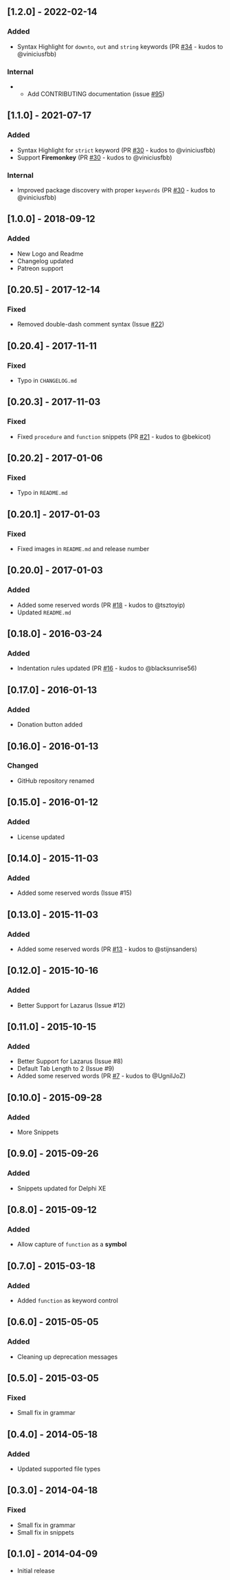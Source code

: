 ## [1.2.0] - 2022-02-14
### Added
- Syntax Highlight for `downto`, `out` and `string` keywords (PR [#34](https://github.com/alefragnani/atom-language-pascal/pull/34) - kudos to @viniciusfbb)

### Internal
- * Add CONTRIBUTING documentation (issue [#95](https://github.com/alefragnani/atom-language-pascal/issues/37))

## [1.1.0] - 2021-07-17
### Added
- Syntax Highlight for `strict` keyword (PR [#30](https://github.com/alefragnani/atom-language-pascal/pull/30) - kudos to @viniciusfbb)
- Support **Firemonkey** (PR [#30](https://github.com/alefragnani/atom-language-pascal/pull/30) - kudos to @viniciusfbb)

### Internal
- Improved package discovery with proper `keywords` (PR [#30](https://github.com/alefragnani/atom-language-pascal/pull/30) - kudos to @viniciusfbb)

## [1.0.0] - 2018-09-12
### Added
- New Logo and Readme
- Changelog updated
- Patreon support

## [0.20.5] - 2017-12-14
### Fixed
- Removed double-dash comment syntax (Issue [#22](https://github.com/alefragnani/atom-language-pascal/issues/22))

## [0.20.4] - 2017-11-11
### Fixed
- Typo in `CHANGELOG.md`

## [0.20.3] - 2017-11-03
### Fixed
- Fixed `procedure` and `function` snippets (PR [#21](https://github.com/alefragnani/atom-language-pascal/pull/21) - kudos to @bekicot)

## [0.20.2] - 2017-01-06
### Fixed
- Typo in `README.md`

## [0.20.1] - 2017-01-03
### Fixed
- Fixed images in `README.md` and release number

## [0.20.0] - 2017-01-03
### Added
- Added some reserved words (PR [#18](https://github.com/alefragnani/atom-language-pascal/pull/18) - kudos to @tsztoyip)
- Updated `README.md`

## [0.18.0] - 2016-03-24
### Added
- Indentation rules updated (PR [#16](https://github.com/alefragnani/atom-language-pascal/pull/16) - kudos to @blacksunrise56)

## [0.17.0] - 2016-01-13
### Added
- Donation button added

## [0.16.0] - 2016-01-13
### Changed
- GitHub repository renamed

## [0.15.0] - 2016-01-12
### Added
- License updated

## [0.14.0] - 2015-11-03
### Added
- Added some reserved words (Issue #15)

## [0.13.0] - 2015-11-03
### Added
- Added some reserved words (PR [#13](https://github.com/alefragnani/atom-language-pascal/pull/13) - kudos to @stijnsanders)

## [0.12.0] - 2015-10-16
### Added
- Better Support for Lazarus (Issue #12)

## [0.11.0] - 2015-10-15
### Added
- Better Support for Lazarus (Issue #8)
- Default Tab Length to 2 (Issue #9)
- Added some reserved words (PR [#7](https://github.com/alefragnani/atom-language-pascal/pull/7) - kudos to @UgnilJoZ)

## [0.10.0] - 2015-09-28
### Added
- More Snippets

## [0.9.0] - 2015-09-26
### Added
- Snippets updated for Delphi XE

## [0.8.0] - 2015-09-12
### Added
- Allow capture of `function` as a **symbol**

## [0.7.0] - 2015-03-18
### Added
- Added `function` as keyword control

## [0.6.0] - 2015-05-05
### Added
- Cleaning up deprecation messages

## [0.5.0] - 2015-03-05
### Fixed
- Small fix in grammar

## [0.4.0] - 2014-05-18
### Added
- Updated supported file types

## [0.3.0] - 2014-04-18
### Fixed
- Small fix in grammar
- Small fix in snippets

## [0.1.0] - 2014-04-09
- Initial release

